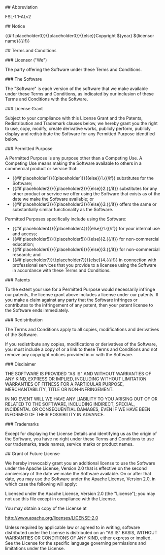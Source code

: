 \## Abbreviation

FSL-1.1-ALv2

\## Notice

{{#if placeholder0}}{{placeholder0}}{{else}}Copyright ${year} ${licensor name}{{/if}}

\## Terms and Conditions

\### Licensor (&quot;We&quot;)

The party offering the Software under these Terms and Conditions.

\### The Software

The &quot;Software&quot; is each version of the software that we make available under
these Terms and Conditions, as indicated by our inclusion of these Terms and
Conditions with the Software.

\### License Grant

Subject to your compliance with this License Grant and the Patents,
Redistribution and Trademark clauses below, we hereby grant you the right to
use, copy, modify, create derivative works, publicly perform, publicly display
and redistribute the Software for any Permitted Purpose identified below.

\### Permitted Purpose

A Permitted Purpose is any purpose other than a Competing Use. A Competing Use
means making the Software available to others in a commercial product or
service that:

* {{#if placeholder1}}{{placeholder1}}{{else}}1.{{/if}} substitutes for the Software;
* {{#if placeholder2}}{{placeholder2}}{{else}}2.{{/if}} substitutes for any other product or service we offer using the Software that exists as of the date we make the Software available; or
* {{#if placeholder3}}{{placeholder3}}{{else}}3.{{/if}} offers the same or substantially similar functionality as the Software.

Permitted Purposes specifically include using the Software:

* {{#if placeholder4}}{{placeholder4}}{{else}}1.{{/if}} for your internal use and access;
* {{#if placeholder5}}{{placeholder5}}{{else}}2.{{/if}} for non-commercial education;
* {{#if placeholder6}}{{placeholder6}}{{else}}3.{{/if}} for non-commercial research; and
* {{#if placeholder7}}{{placeholder7}}{{else}}4.{{/if}} in connection with professional services that you provide to a licensee using the Software in accordance with these Terms and Conditions.

\### Patents

To the extent your use for a Permitted Purpose would necessarily infringe our
patents, the license grant above includes a license under our patents. If you
make a claim against any party that the Software infringes or contributes to
the infringement of any patent, then your patent license to the Software ends
immediately.

\### Redistribution

The Terms and Conditions apply to all copies, modifications and derivatives of
the Software.

If you redistribute any copies, modifications or derivatives of the Software,
you must include a copy of or a link to these Terms and Conditions and not
remove any copyright notices provided in or with the Software.

\### Disclaimer

THE SOFTWARE IS PROVIDED &quot;AS IS&quot; AND WITHOUT WARRANTIES OF ANY KIND, EXPRESS OR
IMPLIED, INCLUDING WITHOUT LIMITATION WARRANTIES OF FITNESS FOR A PARTICULAR
PURPOSE, MERCHANTABILITY, TITLE OR NON-INFRINGEMENT.

IN NO EVENT WILL WE HAVE ANY LIABILITY TO YOU ARISING OUT OF OR RELATED TO THE
SOFTWARE, INCLUDING INDIRECT, SPECIAL, INCIDENTAL OR CONSEQUENTIAL DAMAGES,
EVEN IF WE HAVE BEEN INFORMED OF THEIR POSSIBILITY IN ADVANCE.

\### Trademarks

Except for displaying the License Details and identifying us as the origin of
the Software, you have no right under these Terms and Conditions to use our
trademarks, trade names, service marks or product names.

\## Grant of Future License

We hereby irrevocably grant you an additional license to use the Software under
the Apache License, Version 2.0 that is effective on the second anniversary of
the date we make the Software available. On or after that date, you may use the
Software under the Apache License, Version 2.0, in which case the following
will apply:

Licensed under the Apache License, Version 2.0 (the &quot;License&quot;); you may not use
this file except in compliance with the License.

You may obtain a copy of the License at

http://www.apache.org/licenses/LICENSE-2.0

Unless required by applicable law or agreed to in writing, software distributed
under the License is distributed on an &quot;AS IS&quot; BASIS, WITHOUT WARRANTIES OR
CONDITIONS OF ANY KIND, either express or implied. See the License for the
specific language governing permissions and limitations under the License.